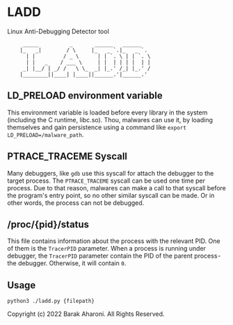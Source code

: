 # LADD
Linux Anti-Debugging Detector tool

```                                                     
     _____          _       ______   ______                   
    |_   _|        / \     |_   _ `.|_   _ `.                 
      | |         / _ \      | | `. \ | | `. \                
      | |   _    / ___ \     | |  | | | |  | |                
     _| |__/ | _/ /   \ \_  _| |_.' /_| |_.' /                
    |________||____| |____||______.'|______.'                 

```

## LD_PRELOAD environment variable
This environment variable is loaded before every library in the system (including the C runtime, libc.so). Thou, malwares can use it, by loading themselves and gain persistence using a command like `export LD_PRELOAD=/malware_path`.

## PTRACE_TRACEME Syscall
Many debuggers, like `gdb` use this syscall for attach the debugger to the target process. The `PTRACE_TRACEME` syscall can be used one time per process. Due to that reason, malwares can make a call to that syscall before the program's entry point, so no other similar syscall can be made. Or in other words, the process can not be debugged.

## /proc/{pid}/status
This file contains information about the process with the relevant PID. One of them is the `TracerPID` parameter.
When a process is running under debugger, the `TracerPID` parameter contain the PID of the parent process - the debugger. Otherwise, it will contain `0`.

## Usage
`python3 ./ladd.py {filepath}`

Copyright (c) 2022 Barak Aharoni.  All Rights Reserved.
